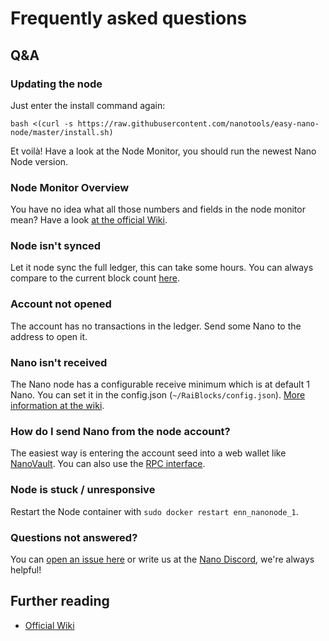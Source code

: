# Frequently asked questions

## Q&A

### Updating the node
Just enter the install command again:

```
bash <(curl -s https://raw.githubusercontent.com/nanotools/easy-nano-node/master/install.sh)
```

Et voilà! Have a look at the Node Monitor, you should run the newest Nano Node version.

### Node Monitor Overview
You have no idea what all those numbers and fields in the node monitor mean? Have a look [at the official Wiki](https://github.com/NanoTools/nanoNodeMonitor/wiki/Monitor-Overview).

### Node isn't synced
Let it node sync the full ledger, this can take some hours. You can always compare to the current block count [here](https://www.nanode.co/blocks).

### Account not opened
The account has no transactions in the ledger. Send some Nano to the address to open it.

### Nano isn't received
The Nano node has a configurable receive minimum which is at default 1 Nano. You can set it in the config.json (`~/RaiBlocks/config.json`). [More information at the wiki](https://github.com/nanocurrency/raiblocks/wiki/config.json).

### How do I send Nano from the node account?
The easiest way is entering the account seed into a web wallet like [NanoVault](https://nanovault.io/). You can also use the [RPC interface](https://github.com/nanocurrency/raiblocks/wiki/RPC-protocol#send).

### Node is stuck / unresponsive
Restart the Node container with `sudo docker restart enn_nanonode_1`.

### Questions not answered?
You can [open an issue here](https://github.com/NanoTools/easy-nano-node/issues) or write us at the [Nano Discord](https://chat.nano.org/), we're always helpful!

## Further reading

- [Official Wiki](https://github.com/nanocurrency/raiblocks/wiki)